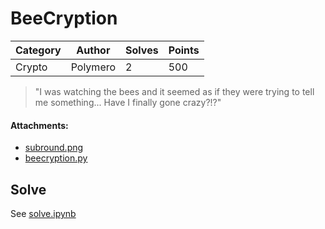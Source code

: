 # BeeCryption

| Category | Author   | Solves | Points |
---------- | -------- | ------ | ------ |
| Crypto   | Polymero |      2 |   500  |

> "I was watching the bees and it seemed as if they were trying to tell me something... Have I finally gone crazy?!?"

#### Attachments:
- [subround.png](./subround.png)
- [beecryption.py](./beecryption.py)

## Solve
See [solve.ipynb](./solve.ipynb)
